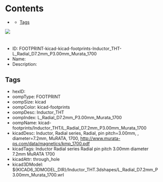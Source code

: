 



Contents
========

* [](#)
	* [Tags](#tags)
  
![][im]
# 

- ID: FOOTPRINT-kicad-kicad-footprints-Inductor_THT-L_Radial_D7.2mm_P3.00mm_Murata_1700
- Name: 
- Description: 

## Tags

- hexID: 
- oompType: FOOTPRINT
- oompSize: kicad
- oompColor: kicad-footprints
- oompDesc: Inductor_THT
- oompIndex: L_Radial_D7.2mm_P3.00mm_Murata_1700
- oompName: kicad-footprints/Inductor_THT/L_Radial_D7.2mm_P3.00mm_Murata_1700
- kicadDesc: Inductor, Radial series, Radial, pin pitch=3.00mm, , diameter=7.2mm, MuRATA, 1700, http://www.murata-ps.com/data/magnetics/kmp_1700.pdf
- kicadTags: Inductor Radial series Radial pin pitch 3.00mm  diameter 7.2mm MuRATA 1700
- kicadAttr: through_hole
- kicad3DModel: ${KICAD6_3DMODEL_DIR}/Inductor_THT.3dshapes/L_Radial_D7.2mm_P3.00mm_Murata_1700.wrl



[im]: image.png
